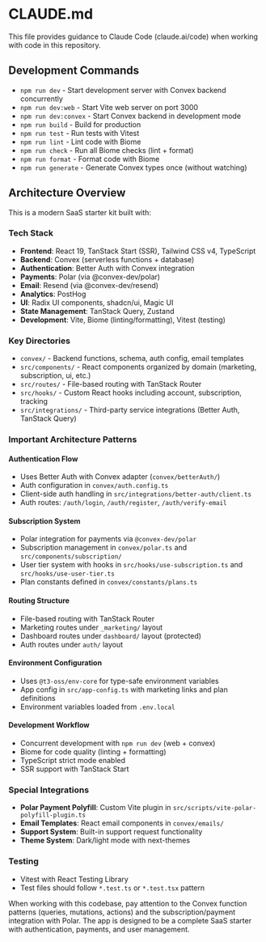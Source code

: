 # CLAUDE.md

This file provides guidance to Claude Code (claude.ai/code) when working with code in this repository.

## Development Commands

- `npm run dev` - Start development server with Convex backend concurrently
- `npm run dev:web` - Start Vite web server on port 3000
- `npm run dev:convex` - Start Convex backend in development mode
- `npm run build` - Build for production
- `npm run test` - Run tests with Vitest
- `npm run lint` - Lint code with Biome
- `npm run check` - Run all Biome checks (lint + format)
- `npm run format` - Format code with Biome
- `npm run generate` - Generate Convex types once (without watching)

## Architecture Overview

This is a modern SaaS starter kit built with:

### Tech Stack
- **Frontend**: React 19, TanStack Start (SSR), Tailwind CSS v4, TypeScript
- **Backend**: Convex (serverless functions + database)
- **Authentication**: Better Auth with Convex integration
- **Payments**: Polar (via @convex-dev/polar)
- **Email**: Resend (via @convex-dev/resend)
- **Analytics**: PostHog
- **UI**: Radix UI components, shadcn/ui, Magic UI
- **State Management**: TanStack Query, Zustand
- **Development**: Vite, Biome (linting/formatting), Vitest (testing)

### Key Directories
- `convex/` - Backend functions, schema, auth config, email templates
- `src/components/` - React components organized by domain (marketing, subscription, ui, etc.)
- `src/routes/` - File-based routing with TanStack Router
- `src/hooks/` - Custom React hooks including account, subscription, tracking
- `src/integrations/` - Third-party service integrations (Better Auth, TanStack Query)

### Important Architecture Patterns

#### Authentication Flow
- Uses Better Auth with Convex adapter (`convex/betterAuth/`)
- Auth configuration in `convex/auth.config.ts`
- Client-side auth handling in `src/integrations/better-auth/client.ts`
- Auth routes: `/auth/login`, `/auth/register`, `/auth/verify-email`

#### Subscription System
- Polar integration for payments via `@convex-dev/polar`
- Subscription management in `convex/polar.ts` and `src/components/subscription/`
- User tier system with hooks in `src/hooks/use-subscription.ts` and `src/hooks/use-user-tier.ts`
- Plan constants defined in `convex/constants/plans.ts`

#### Routing Structure
- File-based routing with TanStack Router
- Marketing routes under `_marketing/` layout
- Dashboard routes under `dashboard/` layout (protected)
- Auth routes under `auth/` layout

#### Environment Configuration
- Uses `@t3-oss/env-core` for type-safe environment variables
- App config in `src/app-config.ts` with marketing links and plan definitions
- Environment variables loaded from `.env.local`

#### Development Workflow
- Concurrent development with `npm run dev` (web + convex)
- Biome for code quality (linting + formatting)
- TypeScript strict mode enabled
- SSR support with TanStack Start

### Special Integrations
- **Polar Payment Polyfill**: Custom Vite plugin in `src/scripts/vite-polar-polyfill-plugin.ts`
- **Email Templates**: React email components in `convex/emails/`
- **Support System**: Built-in support request functionality
- **Theme System**: Dark/light mode with next-themes

### Testing
- Vitest with React Testing Library
- Test files should follow `*.test.ts` or `*.test.tsx` pattern

When working with this codebase, pay attention to the Convex function patterns (queries, mutations, actions) and the subscription/payment integration with Polar. The app is designed to be a complete SaaS starter with authentication, payments, and user management.